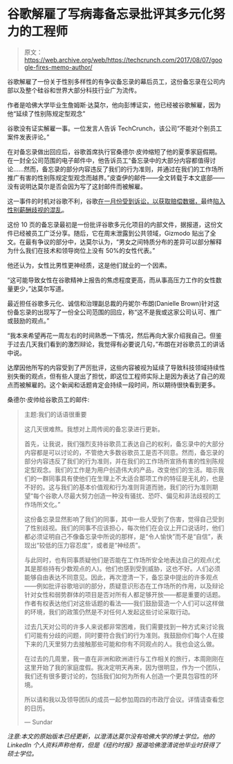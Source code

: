 # 谷歌解雇了写病毒备忘录批评其多元化努力的工程师

> 原文：<https://web.archive.org/web/https://techcrunch.com/2017/08/07/google-fires-memo-author/>

谷歌解雇了一份关于性别多样性的有争议备忘录的幕后员工，这份备忘录在公司内部以及整个硅谷和世界大部分科技行业广为流传。

作者是哈佛大学毕业生詹姆斯·达莫尔，他向彭博证实，他已经被谷歌解雇，因为他“延续了性别陈规定型观念”

谷歌没有证实解雇一事。一位发言人告诉 TechCrunch，该公司“不能对个别员工案件发表评论。”

在对备忘录做出回应后，谷歌首席执行官桑德尔·皮帅缩短了他的夏季家庭假期。在一封全公司范围的电子邮件中，他告诉员工“备忘录中的大部分内容都值得讨论……然而，备忘录的部分内容违反了我们的行为准则，并通过在我们的工作场所推广有害的性别陈规定型观念而越界。”皮查伊的邮件——全文转载于本文底部——没有说明达莫尔是否会因为写了这封邮件而被解雇。

这一事件的时机对谷歌不利，谷歌[在一月份受到诉讼，以获取赔偿数据，](https://web.archive.org/web/20230325070447/https://techcrunch.com/2017/01/05/the-u-s-department-of-labor-is-suing-google-for-compensation-data/)最终[陷入性别薪酬歧视的混乱](https://web.archive.org/web/20230325070447/https://techcrunch.com/2017/04/07/google-denies-labor-departments-claim-that-gender-based-pay-inequities-are-systemic-at-the-company/)。

这份 10 页的备忘录最初是一份批评谷歌多元化项目的内部文件，据报道，这份文件已经被员工广泛分享。随后，它在周末泄露到公共领域，Gizmodo 贴出了全文。在最有争议的部分中，达莫尔认为，“男女之间特质分布的差异可以部分解释为什么我们在技术和领导岗位上没有 50%的女性代表。”

他还认为，女性比男性更神经质，这是他们就业的一个因素。

“这可能导致女性在谷歌精神上报告的焦虑程度更高，而从事高压力工作的女性数量更少，”达莫尔写道。

最近担任谷歌多元化、诚信和治理副总裁的丹妮尔·布朗(Danielle Brown)针对这份备忘录的出现写了一份全公司范围的回应，称“这不是我或这家公司认可、推广或鼓励的观点。”

“我本来希望再花一周左右的时间熟悉一下情况，然后再向大家介绍我自己。但鉴于过去几天我们看到的激烈辩论，我觉得有必要说几句，”布朗在对谷歌员工的讲话中说。

达摩因他所写的内容受到了严厉批评，这些内容被视为延续了导致科技领域持续性别失衡的观点，但有些人提出了担忧，即这位工程师实际上是因为表达了自己的观点而被解雇的。这个新闻和话题肯定会持续一段时间，所以期待很快看到更多。

桑德尔·皮帅给谷歌员工的邮件:

> 主题:我们的话语很重要
> 
> 这几天很难熬。我想对上周传阅的备忘录进行更新。
> 
> 首先，让我说，我们强烈支持谷歌员工表达自己的权利，备忘录中的大部分内容都是可以讨论的，不管绝大多数谷歌员工是否不同意。然而，备忘录的部分内容违反了我们的行为准则，并在我们的工作场所宣扬有害的性别陈规定型观念。我们的工作是为用户创造伟大的产品，改变他们的生活。暗示我们的一群同事具有使他们在生理上不太适合那项工作的特征是无礼的，也是不好的。这与我们的基本价值观和行为准则背道而驰，我们的行为准则期望“每个谷歌人尽最大努力创造一种没有骚扰、恐吓、偏见和非法歧视的工作场所文化。”
> 
> 这份备忘录显然影响了我们的同事，其中一些人受到了伤害，觉得自己受到了性别歧视。我们的同事不应该担心，每次他们在会议上开口说话时，他们都必须证明自己不像备忘录中所说的那样，是“令人愉快”而不是“自信”，表现出“较低的压力容忍度”，或者是“神经质”。
> 
> 与此同时，也有同事质疑他们是否能在工作场所安全地表达自己的观点(尤其是那些持有少数观点的人)。他们也感到受到威胁，这也不好。人们必须能够自由表达不同意见。因此，再次澄清一下，备忘录中提出的许多观点——例如批评谷歌培训的部分，质疑意识形态在工作场所的作用，以及辩论针对女性和弱势群体的项目是否对所有人都足够开放——都是重要的话题。作者有权表达他们对这些话题的看法——我们鼓励营造一个人们可以这样做的环境，我们的政策仍然是不对任何人发起这些讨论采取行动。
> 
> 过去几天对公司的许多人来说都非常困难，我们需要找到一种方式来讨论我们可能有分歧的问题，同时要符合我们的行为准则。我鼓励你们每个人在接下来的几天里努力去接触那些可能和你有不同观点的人。我也会这么做。
> 
> 在过去的几周里，我一直在非洲和欧洲进行与工作相关的旅行，本周刚刚在这里开始了我的家庭度假。我决定明天再来，因为很明显，作为一个团队，我们还有很多要讨论的，包括我们如何为所有人创造一个更具包容性的环境。
> 
> 所以请和我以及领导团队的成员一起参加周四的市政厅会议。详情请查看您的日历。
> 
> — Sundar

*注意:本文的原始版本已经更新，以澄清达莫尔没有哈佛大学的博士学位。他的 LinkedIn 个人资料声称他有，但是《纽约时报》报道哈佛澄清说他毕业时获得了硕士学位。*